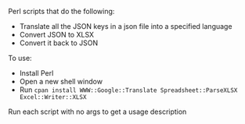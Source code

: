 
Perl scripts that do the following:

- Translate all the JSON keys in a json file into a specified language
- Convert JSON to XLSX
- Convert it back to JSON

To use:

- Install Perl
- Open a new shell window
- Run `cpan install WWW::Google::Translate Spreadsheet::ParseXLSX Excel::Writer::XLSX`

Run each script with no args to get a usage description
